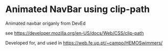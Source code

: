 # Animated NavBar using clip-path

Animated navbar origanly from DevEd

see https://developer.mozilla.org/en-US/docs/Web/CSS/clip-path

Developed for, and used in https://web.fe.up.pt/~campo/HEMOSwimmers/
